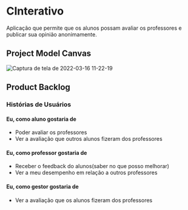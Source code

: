 # CInterativo
Aplicação que permite que os alunos possam avaliar  os professores e publicar sua opinião anonimamente.

## Project Model Canvas
![Captura de tela de 2022-03-16 11-22-19](https://user-images.githubusercontent.com/64909008/158611801-ef1bf08a-6df8-403d-a471-5906d28eb428.png)

## Product Backlog
### Histórias de Usuários
#### Eu, como aluno gostaria de
*   Poder avaliar os professores
*   Ver a avaliação que outros alunos fizeram dos professores

#### Eu, como professor gostaria de
*   Receber o feedback do alunos(saber no que posso melhorar)
*   Ver a meu desempenho em relação a outros professores

#### Eu, como gestor gostaria de
*   Ver a avaliação que os alunos fizeram dos professores
